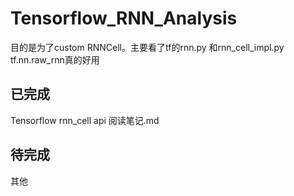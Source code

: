 # Tensorflow_RNN_Analysis
目的是为了custom RNNCell。主要看了tf的rnn.py 和rnn_cell_impl.py   
tf.nn.raw_rnn真的好用
## 已完成
Tensorflow rnn_cell api 阅读笔记.md
## 待完成
其他
